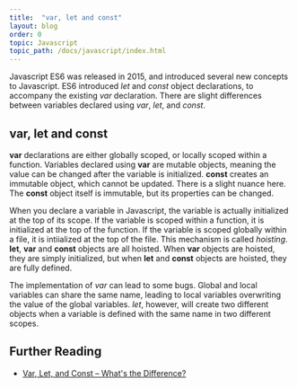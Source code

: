 ```yaml
---
title:  "var, let and const"
layout: blog
order: 0
topic: Javascript
topic_path: /docs/javascript/index.html
---
```


Javascript ES6 was released in 2015, and introduced several new concepts to Javascript. ES6 introduced *let* and *const* object declarations, to accompany the existing *var* declaration. There are slight differences between variables declared using *var*, *let*, and *const*.

## var, let and const

**var** declarations are either globally scoped, or locally scoped within a function. Variables declared using **var** are mutable objects, meaning the value can be changed after the variable is initialized. **const** creates an immutable object, which cannot be updated. There is a slight nuance here. The **const** object itself is immutable, but its properties can be changed.

When you declare a variable in Javascript, the variable is actually initialized at the top of its scope. If the variable is scoped within a function, it is initialized at the top of the function. If the variable is scoped globally within a file, it is intiialized at the top of the file. This mechanism is called *hoisting*. **let**, **var** and **const** objects are all hoisted. When **var** objects are hoisted, they are simply initialized, but when **let** and **const** objects are hoisted, they are fully defined.

The implementation of *var* can lead to some bugs. Global and local variables can share the same name, leading to local variables overwriting the value of the global variables. *let*, however, will create two different objects when a variable is defined with the same name in two different scopes.


## Further Reading

- [Var, Let, and Const – What's the Difference?](https://www.freecodecamp.org/news/var-let-and-const-whats-the-difference/#:~:text=var%20declarations%20are%20globally%20scoped%20or%20function%20scoped%20while%20let,be%20updated%20nor%20re%2Ddeclared.)